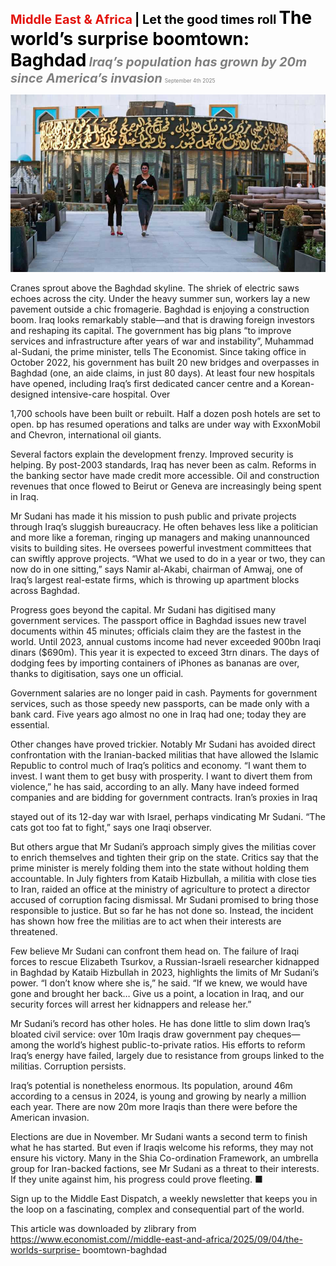 <span style="color:#E3120B; font-size:14.9pt; font-weight:bold;">Middle East & Africa</span> <span style="color:#000000; font-size:14.9pt; font-weight:bold;">| Let the good times roll</span>
<span style="color:#000000; font-size:21.0pt; font-weight:bold;">The world’s surprise boomtown: Baghdad</span>
<span style="color:#808080; font-size:14.9pt; font-weight:bold; font-style:italic;">Iraq’s population has grown by 20m since America’s invasion</span>
<span style="color:#808080; font-size:6.2pt;">September 4th 2025</span>

![](../images/033_The_worlds_surprise_boomtown_Baghdad/p0136_img01.jpeg)

Cranes sprout above the Baghdad skyline. The shriek of electric saws echoes across the city. Under the heavy summer sun, workers lay a new pavement outside a chic fromagerie. Baghdad is enjoying a construction boom. Iraq looks remarkably stable—and that is drawing foreign investors and reshaping its capital. The government has big plans “to improve services and infrastructure after years of war and instability”, Muhammad al-Sudani, the prime minister, tells The Economist. Since taking office in October 2022, his government has built 20 new bridges and overpasses in Baghdad (one, an aide claims, in just 80 days). At least four new hospitals have opened, including Iraq’s first dedicated cancer centre and a Korean-designed intensive-care hospital. Over

1,700 schools have been built or rebuilt. Half a dozen posh hotels are set to open. bp has resumed operations and talks are under way with ExxonMobil and Chevron, international oil giants.

Several factors explain the development frenzy. Improved security is helping. By post-2003 standards, Iraq has never been as calm. Reforms in the banking sector have made credit more accessible. Oil and construction revenues that once flowed to Beirut or Geneva are increasingly being spent in Iraq.

Mr Sudani has made it his mission to push public and private projects through Iraq’s sluggish bureaucracy. He often behaves less like a politician and more like a foreman, ringing up managers and making unannounced visits to building sites. He oversees powerful investment committees that can swiftly approve projects. “What we used to do in a year or two, they can now do in one sitting,” says Namir al-Akabi, chairman of Amwaj, one of Iraq’s largest real-estate firms, which is throwing up apartment blocks across Baghdad.

Progress goes beyond the capital. Mr Sudani has digitised many government services. The passport office in Baghdad issues new travel documents within 45 minutes; officials claim they are the fastest in the world. Until 2023, annual customs income had never exceeded 900bn Iraqi dinars ($690m). This year it is expected to exceed 3trn dinars. The days of dodging fees by importing containers of iPhones as bananas are over, thanks to digitisation, says one un official.

Government salaries are no longer paid in cash. Payments for government services, such as those speedy new passports, can be made only with a bank card. Five years ago almost no one in Iraq had one; today they are essential.

Other changes have proved trickier. Notably Mr Sudani has avoided direct confrontation with the Iranian-backed militias that have allowed the Islamic Republic to control much of Iraq’s politics and economy. “I want them to invest. I want them to get busy with prosperity. I want to divert them from violence,” he has said, according to an ally. Many have indeed formed companies and are bidding for government contracts. Iran’s proxies in Iraq

stayed out of its 12-day war with Israel, perhaps vindicating Mr Sudani. “The cats got too fat to fight,” says one Iraqi observer.

But others argue that Mr Sudani’s approach simply gives the militias cover to enrich themselves and tighten their grip on the state. Critics say that the prime minister is merely folding them into the state without holding them accountable. In July fighters from Kataib Hizbullah, a militia with close ties to Iran, raided an office at the ministry of agriculture to protect a director accused of corruption facing dismissal. Mr Sudani promised to bring those responsible to justice. But so far he has not done so. Instead, the incident has shown how free the militias are to act when their interests are threatened.

Few believe Mr Sudani can confront them head on. The failure of Iraqi forces to rescue Elizabeth Tsurkov, a Russian-Israeli researcher kidnapped in Baghdad by Kataib Hizbullah in 2023, highlights the limits of Mr Sudani’s power. “I don’t know where she is,” he said. “If we knew, we would have gone and brought her back… Give us a point, a location in Iraq, and our security forces will arrest her kidnappers and release her.”

Mr Sudani’s record has other holes. He has done little to slim down Iraq’s bloated civil service: over 10m Iraqis draw government pay cheques— among the world’s highest public-to-private ratios. His efforts to reform Iraq’s energy have failed, largely due to resistance from groups linked to the militias. Corruption persists.

Iraq’s potential is nonetheless enormous. Its population, around 46m according to a census in 2024, is young and growing by nearly a million each year. There are now 20m more Iraqis than there were before the American invasion.

Elections are due in November. Mr Sudani wants a second term to finish what he has started. But even if Iraqis welcome his reforms, they may not ensure his victory. Many in the Shia Co-ordination Framework, an umbrella group for Iran-backed factions, see Mr Sudani as a threat to their interests. If they unite against him, his progress could prove fleeting. ■

Sign up to the Middle East Dispatch, a weekly newsletter that keeps you in the loop on a fascinating, complex and consequential part of the world.

This article was downloaded by zlibrary from https://www.economist.com//middle-east-and-africa/2025/09/04/the-worlds-surprise- boomtown-baghdad